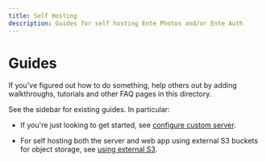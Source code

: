 ```yaml
---
title: Self Hosting
description: Guides for self hosting Ente Photos and/or Ente Auth
---
```


# Guides

If you've figured out how to do something, help others out by adding
walkthroughs, tutorials and other FAQ pages in this directory.

See the sidebar for existing guides. In particular:

-   If you're just looking to get started, see
    [configure custom server](custom-server/).

-   For self hosting both the server and web app using external S3 buckets for
    object storage, see [using external S3](external-s3).
